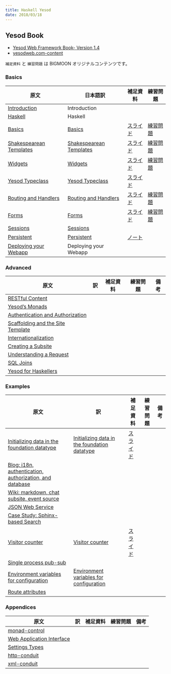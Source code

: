 ```yaml
---
title: Haskell Yesod
date: 2018/03/18
---
```


## Yesod Book

- [Yesod Web Framework Book- Version 1.4](http://www.yesodweb.com/book)
- [yesodweb.com-content](https://github.com/yesodweb/yesodweb.com-content)

`補足資料` と `練習問題` は BIGMOON オリジナルコンテンツです。

### Basics

原文 | 日本語訳 | 補足資料 | 練習問題
-----|----------|----------|----------
[Introduction](https://www.yesodweb.com/book/introduction) | Introduction
[Haskell](https://www.yesodweb.com/book/haskell) | Haskell
[Basics](https://www.yesodweb.com/book/basics) | [Basics](book/ch03-basics.html) | [スライド](https://docs.google.com/presentation/d/1UNbHbodN2rQgIkk620fbMu4XwLp4Vseaazv42vBkh1M/edit?usp=sharing) | [練習問題](exercise/ch03/)
| [Shakespearean Templates](https://www.yesodweb.com/book/shakespearean-templates) | [Shakespearean Templates](contents/Basics/ch04/) | [スライド](https://docs.google.com/presentation/d/1Lz1V5dL6Je27IPJnfswAlSHE9mfa_LY4S848mp27dSs/edit?usp=sharing) | [練習問題](exercise/ch04/) |  |
| [Widgets](https://www.yesodweb.com/book/widgets) | [Widgets](contents/Basics/ch05/) | [スライド](https://docs.google.com/presentation/d/1txTox5MevucuzRAFB63FsU4-A3ZlwfcoEWEFof1JMfw/edit?usp=sharing) | [練習問題](exercise/ch05/) |  |
| [Yesod Typeclass](https://www.yesodweb.com/book/yesod-typeclass) | [Yesod Typeclass](contents/Basics/ch06/) | [スライド](https://docs.google.com/presentation/d/1SPc87YVMVwUc1OJvQLFGAzLp5c-PB5trkIbfUdJPrlY/edit?usp=sharing) | |  |
| [Routing and Handlers](https://www.yesodweb.com/book/routing-and-handlers) | [Routing and Handlers](contents/Basics/ch07/) | [スライド](https://docs.google.com/presentation/d/1asqcwxIfDoligvqMWD3aKW7Q0oFRH9KqfXKyvNxk52U/edit?usp=sharing) | [練習問題](exercise/ch07/) |  |
| [Forms](https://www.yesodweb.com/book/forms) | [Forms](contents/Basics/ch08/) | [スライド](https://docs.google.com/presentation/d/1S8kPog8pK0iyx7DpjRQGO_6hgn3vDoCyI_WYz2IzaJo/edit?usp=sharing) | [練習問題](exercise/ch08/) |  |
| [Sessions](https://www.yesodweb.com/book/sessions) | [Sessions](contents/Basics/ch09/) | | |  |
| [Persistent](https://www.yesodweb.com/book/persistent) | [Persistent](contents/Basics/ch10/) | [ノート](contents/resume/ch10_r.md) | |  |
| [Deploying your Webapp](https://www.yesodweb.com/book/deploying-your-webapp) | Deploying your Webapp | | |  |

### Advanced

| 原文 | 訳 | 補足資料 | 練習問題 | 備考 |
|-----|------|------|------|------|
| [RESTful Content](https://www.yesodweb.com/book/restful-content) | | | | |
| [Yesod’s Monads](https://www.yesodweb.com/book/yesods-monads) | | | | |
| [Authentication and Authorization](https://www.yesodweb.com/book/authentication-and-authorization) | | | | |
| [Scaffolding and the Site Template](https://www.yesodweb.com/book/scaffolding-and-the-site-template) | | | | |
| [Internationalization](https://www.yesodweb.com/book/internationalization) | | | | |
| [Creating a Subsite](https://www.yesodweb.com/book/creating-a-subsite) | | | | |
| [Understanding a Request](https://www.yesodweb.com/book/understanding-request) | | | | |
| [SQL Joins](https://www.yesodweb.com/book/sql-joins) | | | | |
| [Yesod for Haskellers](https://www.yesodweb.com/book/yesod-for-haskellers) | | | | |

### Examples

| 原文 | 訳 | 補足資料 | 練習問題 | 備考 |
|-----|------|------|------|------|
| [Initializing data in the foundation datatype](https://www.yesodweb.com/book/initializing-foundation-data) | [Initializing data in the foundation datatype](contents/Examples/initializing_data.md) | [スライド](https://docs.google.com/presentation/d/1vkBheRrf1cVThsjG57KWQtEx_0u_LHC-lLoUvqXu3IY/edit#slide=id.g16295d9ca4_0_0) | | |
| [Blog: i18n, authentication, authorization, and database](https://www.yesodweb.com/book/blog-example-advanced) | | | | |
| [Wiki: markdown, chat subsite, event source](https://www.yesodweb.com/book/wiki-chat-example) | | | | |
| [JSON Web Service](https://www.yesodweb.com/book/json-web-service) | | | | |
| [Case Study: Sphinx-based Search](https://www.yesodweb.com/book/case-study-sphinx) | | | | |
| [Visitor counter](https://www.yesodweb.com/book/visitor-counter) | [Visitor counter](contents/Examples/visitor_counter.md) | [スライド](https://docs.google.com/presentation/d/1vkBheRrf1cVThsjG57KWQtEx_0u_LHC-lLoUvqXu3IY/edit#slide=id.g16295d9ca4_0_11) | | |
| [Single process pub-sub](https://www.yesodweb.com/book/single-process-pubsub) | | | | |
| [Environment variables for configuration](https://www.yesodweb.com/book/environment-variables) | [Environment variables for configuration](contents/Examples/environmental_variables_for_configuration.md) | | | |
| [Route attributes](https://www.yesodweb.com/book/route-attributes) | | | | |

### Appendices

| 原文 | 訳 | 補足資料 | 練習問題 | 備考 |
|-----|------|------|------|------|
| [monad-control](https://www.yesodweb.com/book/monad-control) | | | | |
| [Web Application Interface](https://www.yesodweb.com/book/web-application-interface) | | | | |
| [Settings Types](https://www.yesodweb.com/book/settings-types) | | | | |
| [http-conduit](https://www.yesodweb.com/book/http-conduit) | | | | |
| [xml-conduit](https://www.yesodweb.com/book/xml) | | | | |